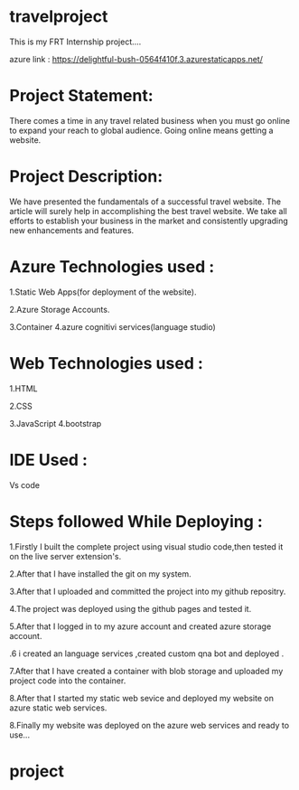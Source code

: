 # travelproject

This is my FRT Internship project....

azure link : https://delightful-bush-0564f410f.3.azurestaticapps.net/


# Project Statement:

There comes a time in any travel related business when you must go online to expand your reach to global audience. Going online means getting a website.


# Project Description:

We have presented the fundamentals of a successful travel website. The article will surely help in accomplishing the best travel website. We take all efforts to establish your business in the market and consistently upgrading new enhancements and features.

# Azure Technologies used :

1.Static Web Apps(for deployment of the website).

2.Azure Storage Accounts.

3.Container
4.azure cognitivi services(language studio)

# Web Technologies used :

1.HTML

2.CSS

3.JavaScript
4.bootstrap

# IDE Used :

Vs code

# Steps followed While Deploying :

1.Firstly I built the complete project using visual studio code,then tested it on the live server extension's.

2.After that I have installed the git on my system.

3.After that I uploaded and committed the project into my github repositry.

4.The project was deployed using the github pages and tested it.

5.After that I logged in to my azure account and created azure storage account.

.6 i created an language services ,created custom qna bot and deployed .

7.After that I have created a container with blob storage and uploaded my project code into the container.

8.After that I started my static web sevice and deployed my website on azure static web services.

8.Finally my website was deployed on the azure web services and ready to use...


# project 







